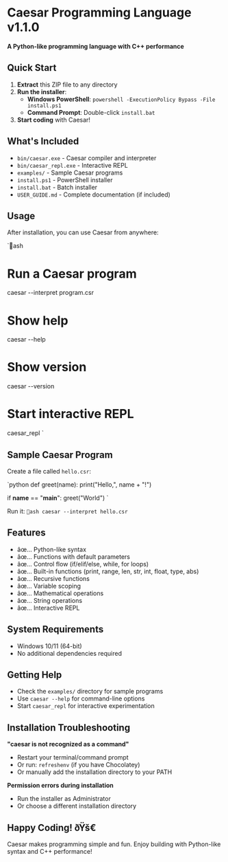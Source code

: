 ﻿# Caesar Programming Language v1.1.0

**A Python-like programming language with C++ performance**

## Quick Start

1. **Extract** this ZIP file to any directory
2. **Run the installer**:
   - **Windows PowerShell**: `powershell -ExecutionPolicy Bypass -File install.ps1`
   - **Command Prompt**: Double-click `install.bat`
3. **Start coding** with Caesar!

## What's Included

- `bin/caesar.exe` - Caesar compiler and interpreter
- `bin/caesar_repl.exe` - Interactive REPL
- `examples/` - Sample Caesar programs
- `install.ps1` - PowerShell installer
- `install.bat` - Batch installer
- `USER_GUIDE.md` - Complete documentation (if included)

## Usage

After installation, you can use Caesar from anywhere:

`ash
# Run a Caesar program
caesar --interpret program.csr

# Show help
caesar --help

# Show version
caesar --version

# Start interactive REPL
caesar_repl
`

## Sample Caesar Program

Create a file called `hello.csr`:

`python
def greet(name):
    print("Hello,", name + "!")

if __name__ == "__main__":
    greet("World")
`

Run it:
`ash
caesar --interpret hello.csr
`

## Features

- âœ… Python-like syntax
- âœ… Functions with default parameters
- âœ… Control flow (if/elif/else, while, for loops)
- âœ… Built-in functions (print, range, len, str, int, float, type, abs)
- âœ… Recursive functions
- âœ… Variable scoping
- âœ… Mathematical operations
- âœ… String operations
- âœ… Interactive REPL

## System Requirements

- Windows 10/11 (64-bit)
- No additional dependencies required

## Getting Help

- Check the `examples/` directory for sample programs
- Use `caesar --help` for command-line options
- Start `caesar_repl` for interactive experimentation

## Installation Troubleshooting

**"caesar is not recognized as a command"**
- Restart your terminal/command prompt
- Or run: `refreshenv` (if you have Chocolatey)
- Or manually add the installation directory to your PATH

**Permission errors during installation**
- Run the installer as Administrator
- Or choose a different installation directory

## Happy Coding! ðŸš€

Caesar makes programming simple and fun. Enjoy building with Python-like syntax and C++ performance!
